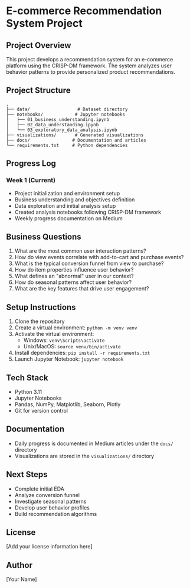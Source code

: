 # E-commerce Recommendation System Project

## Project Overview

This project develops a recommendation system for an e-commerce platform using the CRISP-DM framework. The system analyzes user behavior patterns to provide personalized product recommendations.

## Project Structure

```
.
├── data/                  # Dataset directory
├── notebooks/            # Jupyter notebooks
│   ├── 01_business_understanding.ipynb
│   ├── 02_data_understanding.ipynb
│   └── 03_exploratory_data_analysis.ipynb
├── visualizations/       # Generated visualizations
├── docs/                # Documentation and articles
└── requirements.txt     # Python dependencies
```

## Progress Log

### Week 1 (Current)
- Project initialization and environment setup
- Business understanding and objectives definition
- Data exploration and initial analysis setup
- Created analysis notebooks following CRISP-DM framework
- Weekly progress documentation on Medium

## Business Questions

1. What are the most common user interaction patterns?
2. How do view events correlate with add-to-cart and purchase events?
3. What is the typical conversion funnel from view to purchase?
4. How do item properties influence user behavior?
5. What defines an "abnormal" user in our context?
6. How do seasonal patterns affect user behavior?
7. What are the key features that drive user engagement?

## Setup Instructions

1. Clone the repository
2. Create a virtual environment: `python -m venv venv`
3. Activate the virtual environment:
   - Windows: `venv\Scripts\activate`
   - Unix/MacOS: `source venv/bin/activate`
4. Install dependencies: `pip install -r requirements.txt`
5. Launch Jupyter Notebook: `jupyter notebook`

## Tech Stack

- Python 3.11
- Jupyter Notebooks
- Pandas, NumPy, Matplotlib, Seaborn, Plotly
- Git for version control

## Documentation

- Daily progress is documented in Medium articles under the `docs/` directory
- Visualizations are stored in the `visualizations/` directory

## Next Steps

- Complete initial EDA
- Analyze conversion funnel
- Investigate seasonal patterns
- Develop user behavior profiles
- Build recommendation algorithms

## License

[Add your license information here]

## Author

[Your Name]
